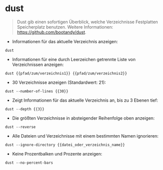 # dust

> Dust gib einen sofortigen Überblick, welche Verzeichnisse Festplatten Speicherplatz benutzen.
> Weitere Informationen: <https://github.com/bootandy/dust>.

- Informationen für das aktuelle Verzeichnis anzeigen:

`dust`

- Informationen für eine durch Leerzeichen getrennte Liste von Verzeichnissen anzeigen:

`dust {{pfad/zum/verzeichnis1}} {{pfad/zum/verzeichnis2}}`

- 30 Verzeichnisse anzeigen (Standardwert: 21):

`dust --number-of-lines {{30}}`

- Zeigt Informationen für das aktuelle Verzeichnis an, bis zu 3 Ebenen tief:

`dust --depth {{3}}`

- Die größten Verzeichnisse in absteigender Reihenfolge oben anzeigen:

`dust --reverse`

- Alle Dateien und Verzeichnisse mit einem bestimmten Namen ignorieren:

`dust --ignore-directory {{datei_oder_verzeichnis_name}}`

- Keine Prozentbalken und Prozente anzeigen:

`dust --no-percent-bars`
